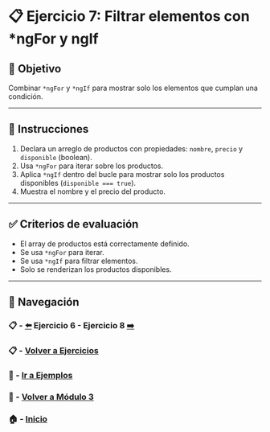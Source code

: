 # 📋 Ejercicio 7: Filtrar elementos con *ngFor y ngIf

## 🎯 Objetivo  
Combinar `*ngFor` y `*ngIf` para mostrar solo los elementos que cumplan una condición.

---

## 📝 Instrucciones  
1. Declara un arreglo de productos con propiedades: `nombre`, `precio` y `disponible` (boolean).  
2. Usa `*ngFor` para iterar sobre los productos.  
3. Aplica `*ngIf` dentro del bucle para mostrar solo los productos disponibles (`disponible === true`).  
4. Muestra el nombre y el precio del producto.

---

## ✅ Criterios de evaluación  
- El array de productos está correctamente definido.  
- Se usa `*ngFor` para iterar.  
- Se usa `*ngIf` para filtrar elementos.  
- Solo se renderizan los productos disponibles.

---

## 🔁 Navegación  

### 📋 - [⬅️](./Ejercicio_6.md) Ejercicio 6 - Ejercicio 8 [➡️](./Ejercicio_8.md)

### 📋 - [Volver a Ejercicios](../README.md)

### 🧪 - [Ir a Ejemplos](../../Ejemplos/README.md)

### 📘 - [Volver a Módulo 3](../../Modulo_3.md)

### 🏠 - [Inicio](../../../README.md)
